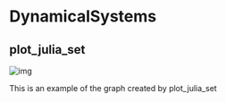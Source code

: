 # DynamicalSystems
## plot_julia_set
![img](https://i.imgur.com/EJrJV2b.gif)

This is an example of the graph created by plot_julia_set
